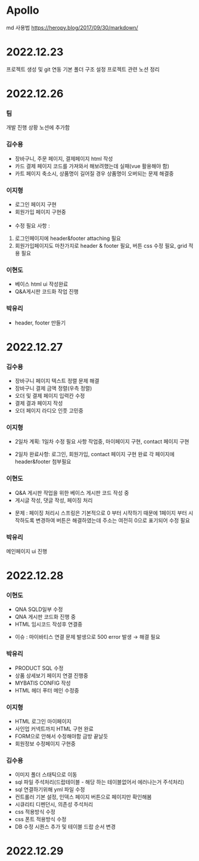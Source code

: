 # Apollo
md 사용법
https://heropy.blog/2017/09/30/markdown/

# 2022.12.23
프로젝트 생성 및 git 연동
기본 폴더 구조 설정
프로젝트 관련 노션 정리

2022.12.26
============
### 팀
개발 진행 상황 노션에 추가함

### 김수용
- 장바구니, 주문 페이지, 결제페이지 html 작성
- 카드 결제 페이지 코드를 가져와서 해보려했는데 실패(vue 활용해야 함)
- 카트 페이지 축소시, 상품명이 길어질 경우 상품명이 오버되는 문제 해결중

### 이지형
- 로그인 페이지 구현
- 회원가입 페이지 구현중
<br><br>
- 수정 필요 사항 :
1. 로그인페이지에 header&footer attaching 필요
2. 회원가입페이지도 마찬가지로 header & footer 필요, 버튼 css 수정 필요, grid 적용 필요

### 이현도 
- 베이스 html ui 작성완료
- Q&A게시판 코드화 작업 진행

### 박유리
- header, footer 만들기

2022.12.27
============
### 김수용
- 장바구니 페이지 텍스트 정렬 문제 해결
- 장바구니 결제 금액 정렬(우측 정렬)
- 오더 및 결제 페이지 입력칸 수정
- 결제 결과 페이지 작성
- 오더 페이지 라디오 인풋 고민중

### 이지형
- 2일차 계획: 1일차 수정 필요 사항 작업중, 마이페이지 구현, contact 페이지 구현  
* 2일차 완료사항:
  로그인, 회원가입, contact 페이지 구현 완료
  각 페이지에 header&footer 첨부필요

### 이현도 
- Q&A 게시판 작업을 위한 베이스 게시판 코드 작성 중
- 게시글 작성, 댓글 작성, 페이징 처리
* 문제 : 페이징 처리시 스프링은 기본적으로 0 부터 시작하기 때문에 
1페이지 부터 시작하도록 변경하여 버튼은 해결하였는데 주소는 여전히 0으로 표기되어 수정 필요

### 박유리
메인페이지 ui 진행

2022.12.28
============
### 이현도
- QNA SQLD일부 수정
- QNA 게시판 코드화 진행 중
- HTML 임시코드 작성후 연결중

* 이슈 : 마이바티스 연결 문제 발생으로 500 error 발생 → 해결 필요

### 박유리
- PRODUCT SQL 수정
- 상품 상세보기 페이지 연결 진행중
- MYBATIS CONFIG 작성
- HTML 헤더 푸터 메인 수정중

### 이지형
- HTML 로그인 마이페이지
- 사인업 커넥트까지 HTML 구현 완료
- FORM으로 안해서 수정해야함 금방 끝날듯
- 회원정보 수정페이지 구현중

### 김수용
- 이미지 폴더 스태틱으로 이동
- sql 파일 주석처리(드랍테이블 - 해당 하는 테이블없어서 에러나는거 주석처리)
- sql 연결하기위해 yml 파일 수정
- 컨트롤러 기본 설정, 인덱스 페이지 버튼으로 페이지만 확인해봄
- 시큐리티 디펜던시, 의존성 주석처리
- css 적용방식 수정
- css 폰트 적용방식 수정
- DB 수정 시퀀스 추가 및 테이블 드랍 순서 변경

2022.12.29
============
